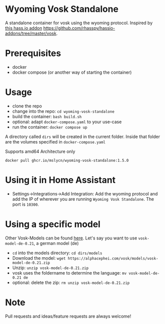 # Wyoming Vosk Standalone
A standalone container for vosk using the wyoming protocol. Inspired by [this hass.io addon](https://github.com/rhasspy/hassio-addons/tree/master/vosk) https://github.com/rhasspy/hassio-addons/tree/master/vosk.

# Prerequisites
* docker
* docker compose (or another way of starting the container)

# Usage
* clone the repo
* change into the repo: `cd wyoming-vosk-standalone`
* build the container: `bash build.sh`
* optional: adapt `docker-compose.yaml` to your use-case
* run the container: `docker compose up`

A directory called `dirs` will be created in the current folder. Inside that folder are the volumes specified in `docker-compose.yaml`

 Supports amd64 Architecture only
~~~
docker pull ghcr.io/mslycn/wyoming-vosk-standalone:1.5.0
~~~

# Using it in Home Assistant
* Settings->Integrations->Add Integration: Add the wyoming protocol and add the IP of wherever you are running `Wyoming Vosk Standalone`. The port is `10300`.

# Using a specific model
Other Vosk-Models can be found [here](https://alphacephei.com/vosk/models). Let's say you want to use `vosk-model-de-0.21`, a german model (de)
* `cd` into the models directory: `cd dirs/models`
* Download the model: `wget https://alphacephei.com/vosk/models/vosk-model-de-0.21.zip`
* Unzip: `unzip vosk-model-de-0.21.zip`
* vosk uses the foldername to determine the language: `mv vosk-model-de-0.21 de`
* optional: delete the zip: `rm unzip vosk-model-de-0.21.zip`
# Note
Pull requests and ideas/feature requests are always welcome!
